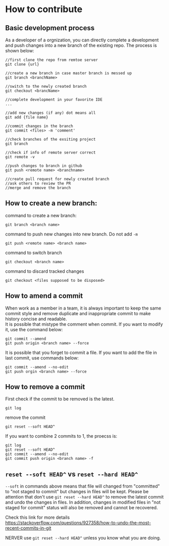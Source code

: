 # How to contribute
## Basic development process
As a developer of a orgnization, you can directly complete a development and push changes into a new branch of the existing repo. The process is shown below:

```
//first clone the repo from remtoe server
git clone {url}

//create a new branch in case master branch is messed up
git branch <branchName>

//switch to the newly created branch
git checkout <brancName>

//complete development in your favorite IDE
...

//add new changes (if any) dot means all
git add {file name}

//commit changes in the branch
git commit <files> -m 'comment' 

//check branches of the exsiting project
git branch          

//check if info of remote server correct
git remote -v

//push changes to branch in github
git push <remote name> <branchname>

//create pull request for newly created branch
//ask others to review the PR
//merge and remove the branch
```

## How to create a new branch:  
command to create a new branch:  
```
git branch <branch name>
```
command to push new changes into new branch. Do not add `-m` 
```
git push <remote name> <branch name>
```
command to switch branch
```
git checkout <branch name>
```
command to discard tracked changes
```
git checkout <files supposed to be disposed>
```

## How to amend a commit
When work as a member in a team, it is always important to keep the same commit style and remove duplicate and inappropriate commit to make history concise and readable.  
It is possible that mistype the comment when commit. If you want to modify it, use the command below:
```
git commit --amend 
git push origin <branch name> --force
```
It is possible that you forget to commit a file. If you want to add the file in last commit, use commands below:
```
git commit --amend --no-edit
git push orgin <branch name> --force
```

## How to remove a commit
First check if the commit to be removed is the latest.
```
git log
```
remove the commit
```
git reset --soft HEAD^
```
If you want to combine 2 commits to 1, the proecss is:  
```
git log
git reset --soft HEAD^
git commit --amend --no-edit
git commit push origin <branch name> -f
```
## `reset --soft HEAD^` vs `reset --hard HEAD^`
`--soft` in commands above means that file will changed from "committed" to "not staged to commit" but changes in files will be kept. Please be attention that don't use `git reset --hard HEAD^` to remove the latest commit and undo the changes in files. In addition, changes in modified files in "not staged for commit" status will also be removed and cannot be recovered.  

Check this link for more details https://stackoverflow.com/questions/927358/how-to-undo-the-most-recent-commits-in-git  

NERVER use `git reset --hard HEAD^` unless you know what you are doing. 
